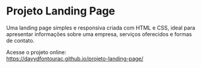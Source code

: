 # Projeto Landing Page

Uma landing page simples e responsiva criada com HTML e CSS, ideal para apresentar informações sobre uma empresa, serviços oferecidos e formas de contato.

Acesse o projeto online:  
https://davydfontourac.github.io/projeto-landing-page/
